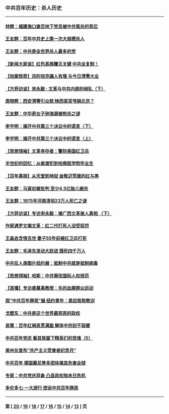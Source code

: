### 中共百年历史：杀人历史
---
#### [林辉：福建海口逾百地下党员被中共冤杀的背后](../../pages/nf1176106/n13878946.md?04140430) 
#### [王友群：百年中共史上第一次大规模杀人](../../pages/nf1176106/n13863785.md?04140430) 
#### [王友群：中共是全世界杀人最多的党](../../pages/nf1176106/n13860689.md?04140430) 
#### [【新闻大家谈】红色高棉覆灭关键 中共全复制！](../../pages/nf1176106/n13850222.md?04140430) 
#### [【拍案惊奇】邓的坦克碾人有理 与今日清零大业](../../pages/nf1176106/n13729574.md?04140430) 
#### [【方菲访谈】宋永毅 : 文革与中共内部的倾轧（下）](../../pages/nf1176106/n13486836.md?04140430) 
#### [周晓辉：西安清零引众怒 陕西高官甩锅北京？](../../pages/nf1176106/n13484627.md?04140430) 
#### [王友群：中华奇女子钟海源被枪杀之谜](../../pages/nf1176106/n13430555.md?04140430) 
#### [李宇明：揭开中共第三个决议中的谎言（下）](../../pages/nf1176106/n13389389.md?04140430) 
#### [李宇明：揭开中共第三个决议中的谎言（上）](../../pages/nf1176106/n13388697.md?04140430) 
#### [【思想领袖】文革幸存者：警防美国红卫兵](../../pages/nf1176106/n13339289.md?04140430) 
#### [半世纪的回忆：从偷渡犯到哈佛医学院毕业生](../../pages/nf1176106/n13345328.md?04140430) 
#### [【百年真相】从天堂到地狱 金敬迈荒唐的红与黑](../../pages/nf1176106/n13336995.md?04140430) 
#### [王友群：马寅初被批判 至少4.5亿胎儿被杀](../../pages/nf1176106/n13260313.md?04140430) 
#### [王友群：1975年河南溃坝23万人死亡之谜](../../pages/nf1176106/n13231576.md?04140430) 
#### [【方菲访谈】专访宋永毅：揭广西文革骇人真相 （下）](../../pages/nf1176106/n13209074.md?04140430) 
#### [作家遇罗文揭文革：红二代打死人没受惩罚](../../pages/nf1176106/n13205254.md?04140430) 
#### [王晶垚含恨去世 妻子55年前被红卫兵打死](../../pages/nf1176106/n13203590.md?04140430) 
#### [王友群：毛泽东发动大跃进 饿死四千万人](../../pages/nf1176106/n13177158.md?04140430) 
#### [中共反人类图片纽约展：抵制中共就是抵制病毒](../../pages/nf1176106/n13115371.md?04140430) 
#### [【思想领袖】哈斯：中共窜改国际人权规范](../../pages/nf1176106/n13053647.md?04140430) 
#### [【首播】专访盛慕真教授：毛的血腥群众运动](../../pages/nf1176106/n13091782.md?04140430) 
#### [观“中共百年罪恶”展 纽约青年：美应吸取教训](../../pages/nf1176106/n13085246.md?04140430) 
#### [戈壁东：中共是这个世界最邪恶的政权](../../pages/nf1176106/n13085641.md?04140430) 
#### [易蓉：百年红祸恶贯满盈 解体中共刻不容缓](../../pages/nf1176106/n13084455.md?04140430) 
#### [中共百年党庆 看其铁窗下精英们的苦难（5）](../../pages/nf1176106/n13076766.md?04140430) 
#### [美州长宣布“共产主义受害者纪念月”](../../pages/nf1176106/n13074024.md?04140430) 
#### [中共百年 德国慕尼黑多团体揭其危害全球](../../pages/nf1176106/n13068873.md?04140430) 
#### [专家：中共党庆异象 凸显政权陷末日危机](../../pages/nf1176106/n13067084.md?04140430) 
#### [多伦多七·一大游行 控诉中共百年罪恶](../../pages/nf1176106/n13062043.md?04140430) 

---
#### 第 [ [20](./20.md?04140430) / [19](./19.md?04140430) / [18](./18.md?04140430) / [17](./17.md?04140430) / [16](./16.md?04140430) / [15](./15.md?04140430) / [14](./14.md?04140430) / [13](./13.md?04140430) ] 页
